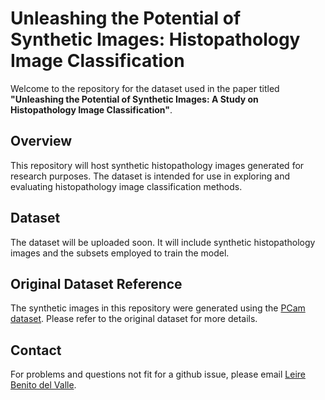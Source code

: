 # Unleashing the Potential of Synthetic Images: Histopathology Image Classification

Welcome to the repository for the dataset used in the paper titled **"Unleashing the Potential of Synthetic Images: A Study on Histopathology Image Classification"**.

## Overview

This repository will host synthetic histopathology images generated for research purposes. The dataset is intended for use in exploring and evaluating histopathology image classification methods.

## Dataset

The dataset will be uploaded soon. It will include synthetic histopathology images and the subsets employed to train the model.

## Original Dataset Reference

The synthetic images in this repository were generated using the [PCam dataset](https://github.com/basveeling/pcam). Please refer to the original dataset for more details.

## Contact
For problems and questions not fit for a github issue, please email [Leire Benito del Valle](mailto:leire.benitodelvalle@tecnalia.com).




